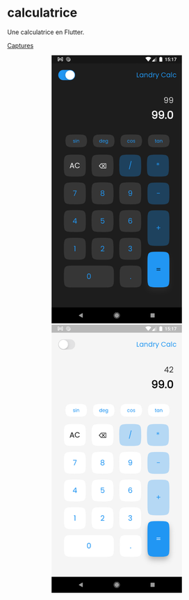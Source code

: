# calculatrice

Une calculatrice en Flutter.

<u> Captures </u>

<center> <img src="https://github.com/Starland9/Full-Flutter-2024-Challenge/blob/main/calculatrice/assets/screenshots/ss1.png" width="300" > 

<img src="https://github.com/Starland9/Full-Flutter-2024-Challenge/blob/main/calculatrice/assets/screenshots/ss2.png" width="300">

</center>

